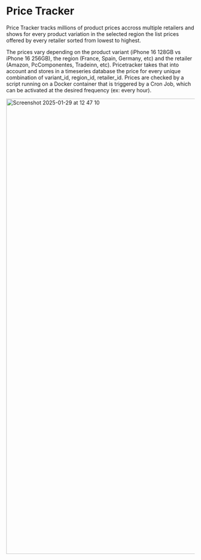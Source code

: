 # Price Tracker

Price Tracker tracks millions of product prices accross multiple retailers and shows for every product variation in the selected region the list prices offered by every retailer sorted from lowest to highest.

The prices vary depending on the product variant (iPhone 16 128GB vs iPhone 16 256GB), the region (France, Spain, Germany, etc) and the retailer (Amazon, PcComponentes, Tradeinn, etc). Pricetracker takes that into account and stores in a timeseries database the price for every unique combination of variant_id, region_id, retailer_id. Prices are checked by a script running on a Docker container that is triggered by a Cron Job, which can be activated at the desired frequency (ex: every hour).

<img width="1215" alt="Screenshot 2025-01-29 at 12 47 10" src="https://github.com/user-attachments/assets/41d4d71d-4149-4a99-9a5e-e9e95bac864d" />
